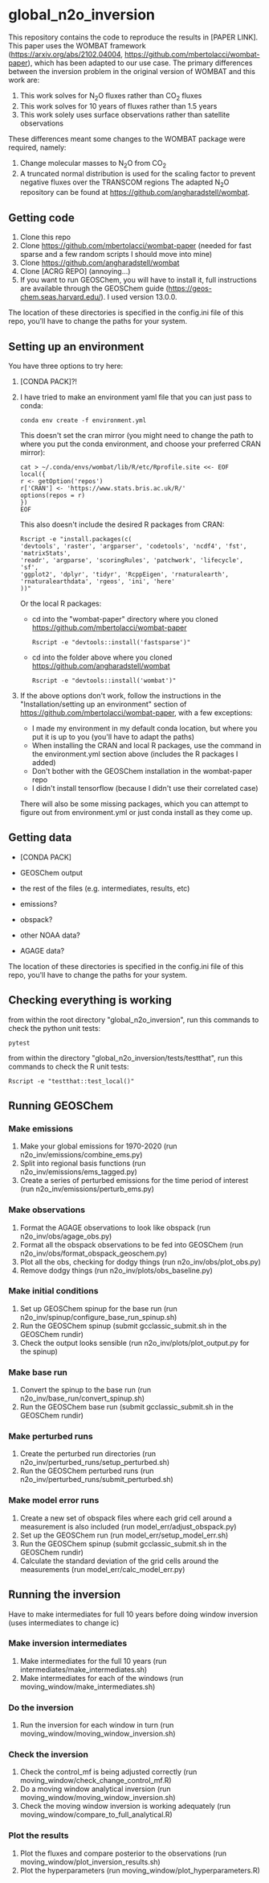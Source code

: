 # global_n2o_inversion
This repository contains the code to reproduce the results in [PAPER LINK]. This paper uses the WOMBAT framework (https://arxiv.org/abs/2102.04004, https://github.com/mbertolacci/wombat-paper), which has been adapted to our use case. The primary differences between the inversion problem in the original version of WOMBAT and this work are:
1. This work solves for N<sub>2</sub>O fluxes rather than CO<sub>2</sub> fluxes
2. This work solves for 10 years of fluxes rather than 1.5 years
3. This work solely uses surface observations rather than satellite observations

These differences meant some changes to the WOMBAT package were required, namely:
1. Change molecular masses to N<sub>2</sub>O  from CO<sub>2</sub>
2. A truncated normal distribution is used for the scaling factor to prevent negative fluxes over the TRANSCOM regions
The adapted N<sub>2</sub>O  repository can be found at https://github.com/angharadstell/wombat.

## Getting code
1. Clone this repo
2. Clone https://github.com/mbertolacci/wombat-paper (needed for fast sparse and a few random scripts I should move into mine)
3. Clone https://github.com/angharadstell/wombat
4. Clone [ACRG REPO] (annoying...)
5. If you want to run GEOSChem, you will have to install it, full instructions are available through the GEOSChem guide (https://geos-chem.seas.harvard.edu/). I used version 13.0.0.

The location of these directories is specified in the config.ini file of this repo, you'll have to change the paths for your system. 

## Setting up an environment
You have three options to try here:

1. [CONDA PACK]?!

2. I have tried to make an environment yaml file that you can just pass to conda:

    ```
    conda env create -f environment.yml
    ```

    This doesn't set the cran mirror (you might need to change the path to where you put the conda environment, and choose your preferred CRAN mirror):
    ```
    cat > ~/.conda/envs/wombat/lib/R/etc/Rprofile.site <<- EOF
    local({
    r <- getOption('repos')
    r['CRAN'] <- 'https://www.stats.bris.ac.uk/R/'
    options(repos = r)
    })
    EOF
    ```

    This also doesn't include the desired R packages from CRAN:
    ```
    Rscript -e "install.packages(c(
    'devtools', 'raster', 'argparser', 'codetools', 'ncdf4', 'fst', 'matrixStats',
    'readr', 'argparse', 'scoringRules', 'patchwork', 'lifecycle', 'sf',
    'ggplot2', 'dplyr', 'tidyr', 'RcppEigen', 'rnaturalearth',
    'rnaturalearthdata', 'rgeos', 'ini', 'here'
    ))"
    ```

    Or the local R packages:
    - cd into the "wombat-paper" directory where you cloned https://github.com/mbertolacci/wombat-paper
        ```
        Rscript -e "devtools::install('fastsparse')"
        ```
    - cd into the folder above where you cloned https://github.com/angharadstell/wombat
        ```
        Rscript -e "devtools::install('wombat')"
        ```




3. If the above options don't work, follow the instructions in the "Installation/setting up an environment" section of https://github.com/mbertolacci/wombat-paper, with a few exceptions: 
    - I made my environment in my default conda location, but where you put it is up to you (you'll have to adapt the paths)
    - When installing the CRAN and local R packages, use the command in the environment.yml section above (includes the R packages I added)
    - Don't bother with the GEOSChem installation in the wombat-paper repo
    - I didn't install tensorflow (because I didn't use their correlated case)

    There will also be some missing packages, which you can attempt to figure out from environment.yml or just conda install as they come up.

## Getting data
- [CONDA PACK]
- GEOSChem output
- the rest of the files (e.g. intermediates, results, etc)

- emissions?
- obspack?
- other NOAA data?
- AGAGE data?

The location of these directories is specified in the config.ini file of this repo, you'll have to change the paths for your system. 


## Checking everything is working

from within the root directory "global_n2o_inversion", run this commands to check the python unit tests:
```
pytest
```
from within the directory "global_n2o_inversion/tests/testthat", run this commands to check the R unit tests:
```
Rscript -e "testthat::test_local()"
```

## Running GEOSChem
### Make emissions
1. Make your global emissions for 1970-2020 (run n2o_inv/emissions/combine_ems.py)
2. Split into regional basis functions (run n2o_inv/emissions/ems_tagged.py)
3. Create a series of perturbed emissions for the time period of interest (run n2o_inv/emissions/perturb_ems.py)

### Make observations
1. Format the AGAGE observations to look like obspack (run n2o_inv/obs/agage_obs.py)
2. Format all the obspack observations to be fed into GEOSChem (run n2o_inv/obs/format_obspack_geoschem.py)
3. Plot all the obs, checking for dodgy things (run n2o_inv/obs/plot_obs.py)
4. Remove dodgy things (run n2o_inv/plots/obs_baseline.py)

### Make initial conditions
1. Set up GEOSChem spinup for the base run (run n2o_inv/spinup/configure_base_run_spinup.sh)
2. Run the GEOSChem spinup (submit gcclassic_submit.sh in the GEOSChem rundir)
3. Check the output looks sensible (run n2o_inv/plots/plot_output.py for the spinup)

### Make base run
1. Convert the spinup to the base run (run n2o_inv/base_run/convert_spinup.sh)
2. Run the GEOSChem base run (submit gcclassic_submit.sh in the GEOSChem rundir)

### Make perturbed runs
1. Create the perturbed run directories (run n2o_inv/perturbed_runs/setup_perturbed.sh)
2. Run the GEOSChem perturbed runs (run n2o_inv/perturbed_runs/submit_perturbed.sh)

### Make model error runs
1. Create a new set of obspack files where each grid cell around a measurement is also included (run model_err/adjust_obspack.py)
2. Set up the GEOSChem run (run model_err/setup_model_err.sh)
3. Run the GEOSChem spinup (submit gcclassic_submit.sh in the GEOSChem rundir)
4. Calculate the standard deviation of the grid cells around the measurements (run model_err/calc_model_err.py)

## Running the inversion
Have to make intermediates for full 10 years before doing window inversion (uses intermediates to change ic)
### Make inversion intermediates
1. Make intermediates for the full 10 years (run intermediates/make_intermediates.sh)
2. Make intermediates for each of the windows (run moving_window/make_intermediates.sh)

### Do the inversion
1. Run the inversion for each window in turn (run moving_window/moving_window_inversion.sh)

### Check the inversion
1. Check the control_mf is being adjusted correctly (run moving_window/check_change_control_mf.R)
2. Do a moving window analytical inversion (run moving_window/moving_window_inversion.sh)
3. Check the moving window inversion is working adequately (run moving_window/compare_to_full_analytical.R)

### Plot the results
1. Plot the fluxes and compare posterior to the observations (run moving_window/plot_inversion_results.sh)
2. Plot the hyperparameters (run moving_window/plot_hyperparameters.R)

